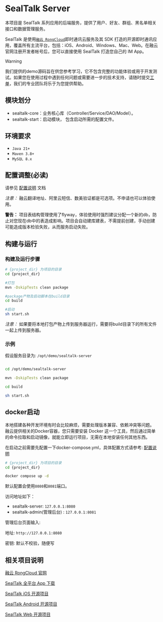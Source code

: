 # SealTalk Server

本项目是 SealTalk 系列应用的后端服务，提供了用户、好友、群组、黑名单相关接口和数据管理服务。

SealTalk 是使用[`融云 RongCloud`](http://www.rongcloud.cn)即时通讯云服务及其 SDK 打造的开源即时通讯应用，覆盖所有主流平台，包括：iOS、Android、Windows、Mac、Web。在融云官网注册开发者帐号后，您可以直接使用 SealTalk 打造您自己的 IM App。

> [!WARNING]
> 我们提供的demo源码旨在供您参考学习，它不包含完整的功能体验或用于开发测试。如果您在使用过程中遇到任何问题或需要进一步的技术支持，请随时提交[工单](https://developer.rongcloud.cn/signin?returnUrl=%2Fticket)，我们的专业团队将乐于为您提供帮助。

## 模块划分

- sealtalk-core：业务核心库（Controller/Service/DAO/Model）。
- sealtalk-start：启动模块， 包含启动所需的配置文件。

## 环境要求

- `Java 21+`
- `Maven 3.8+`
- `MySQL 8.x`

## 配置调整(必读)

请参见 [配置说明](docs/config.md) 文档

*注意：* 融云翻译地址、阿里云短信、数美验证都是可选项。不申请也可以体验使用。

**警告：** 项目表结构管理使用了flyway，体验使用时强烈建议分配一个新的db，防止对您现在db中的表造成影响。项目会自动建库建表，不需提前创建，手动创建可能造成版本检验失败，从而服务启动失败。


## 构建与运行

### 构建及运行步骤

```bash
# {project_dir} 为项目的目录
cd {project_dir}

#打包
mvn -DskipTests clean package

#package产物及启动脚本在build目录
cd build

#启动
sh start.sh

```
*注意：* 如果要将本地打包产物上传到服务器运行，需要将build目录下的所有文件一起上传到服务器。

### 示例

假设服务目录为: `/opt/demo/sealtalk-server`

```bash

cd /opt/demo/sealtalk-server

mvn -DskipTests clean package

cd build

sh start.sh

```


## docker启动

本地搭建各种开发环境有时会比较麻烦，需要处理版本兼容、依赖冲突等问题。
融云提供相关的Docker容器，您只需要安装 Docker 这一个工具，然后通过简单的命令拉取和启动镜像，就能立即运行项目，无需在本地安装任何其他东西。

在启动之前需要先配置一下docker-compose.yml，具体配置方式请参考:  [配置说明](docs/config.md)

```bash
# {project_dir} 为项目的目录
cd {project_dir}

docker compose up -d

```

默认配置会使用`8080`和`8081`端口。

访问地址如下：
- sealtalk-server:  `127.0.0.1:8080`
- sealtalk-admin(管理后台) :  `127.0.0.1:8081`

管理后台页面输入: 

地址: `http://127.0.0.1:8080` 

密钥: 默认不校验，随便写




## 相关项目说明

[融云 RongCloud 官网](http://www.rongcloud.cn)

[SealTalk 全平台 App 下载](http://www.rongcloud.cn/downloads)

[SealTalk iOS 开源项目](https://github.com/rongcloud/sealtalk-ios)

[SealTalk Android 开源项目](https://github.com/rongcloud/sealtalk-android)

[SealTalk Web 开源项目](https://github.com/rongcloud/sealtalk-web)
